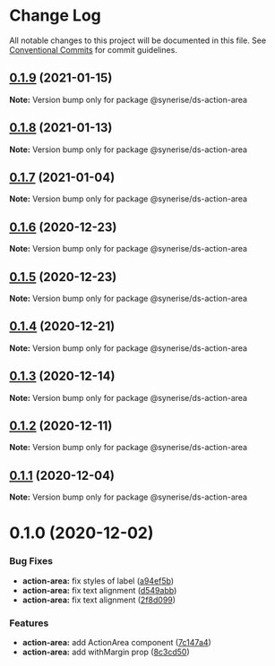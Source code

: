 # Change Log

All notable changes to this project will be documented in this file.
See [Conventional Commits](https://conventionalcommits.org) for commit guidelines.

## [0.1.9](https://github.com/Synerise/synerise-design/compare/@synerise/ds-action-area@0.1.8...@synerise/ds-action-area@0.1.9) (2021-01-15)

**Note:** Version bump only for package @synerise/ds-action-area





## [0.1.8](https://github.com/Synerise/synerise-design/compare/@synerise/ds-action-area@0.1.7...@synerise/ds-action-area@0.1.8) (2021-01-13)

**Note:** Version bump only for package @synerise/ds-action-area





## [0.1.7](https://github.com/Synerise/synerise-design/compare/@synerise/ds-action-area@0.1.6...@synerise/ds-action-area@0.1.7) (2021-01-04)

**Note:** Version bump only for package @synerise/ds-action-area





## [0.1.6](https://github.com/Synerise/synerise-design/compare/@synerise/ds-action-area@0.1.5...@synerise/ds-action-area@0.1.6) (2020-12-23)

**Note:** Version bump only for package @synerise/ds-action-area





## [0.1.5](https://github.com/Synerise/synerise-design/compare/@synerise/ds-action-area@0.1.4...@synerise/ds-action-area@0.1.5) (2020-12-23)

**Note:** Version bump only for package @synerise/ds-action-area





## [0.1.4](https://github.com/Synerise/synerise-design/compare/@synerise/ds-action-area@0.1.3...@synerise/ds-action-area@0.1.4) (2020-12-21)

**Note:** Version bump only for package @synerise/ds-action-area





## [0.1.3](https://github.com/Synerise/synerise-design/compare/@synerise/ds-action-area@0.1.2...@synerise/ds-action-area@0.1.3) (2020-12-14)

**Note:** Version bump only for package @synerise/ds-action-area





## [0.1.2](https://github.com/Synerise/synerise-design/compare/@synerise/ds-action-area@0.1.1...@synerise/ds-action-area@0.1.2) (2020-12-11)

**Note:** Version bump only for package @synerise/ds-action-area





## [0.1.1](https://github.com/Synerise/synerise-design/compare/@synerise/ds-action-area@0.1.0...@synerise/ds-action-area@0.1.1) (2020-12-04)

**Note:** Version bump only for package @synerise/ds-action-area





# 0.1.0 (2020-12-02)


### Bug Fixes

* **action-area:** fix styles of label ([a94ef5b](https://github.com/Synerise/synerise-design/commit/a94ef5be68d375b44ed552b65c8be20b293ec7ac))
* **action-area:** fix text alignment ([d549abb](https://github.com/Synerise/synerise-design/commit/d549abb74f687f27bac0eb0bad2a4753c5c0b8de))
* **action-area:** fix text alignment ([2f8d099](https://github.com/Synerise/synerise-design/commit/2f8d0991bb4400775b807517f47d0a54c6ba1cfe))


### Features

* **action-area:** add ActionArea component ([7c147a4](https://github.com/Synerise/synerise-design/commit/7c147a41761cc4c5743247e662b87a810e5366c7))
* **action-area:** add withMargin prop ([8c3cd50](https://github.com/Synerise/synerise-design/commit/8c3cd5008f388d13fde506a6396bbd1141616221))
